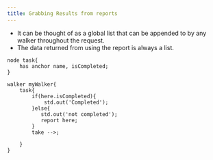 ```yaml
---
title: Grabbing Results from reports 
---
```


* It can be thought of as a global list that can be appended to by any walker throughout the request.
* The data returned from using the report is always a list.

```jac
node task{
    has anchor name, isCompleted;
}

walker myWalker{
    task{
        if(here.isCompleted){
            std.out('Completed');
        }else{
           std.out('not completed');
           report here;
        }
        take -->;

    }
}
```